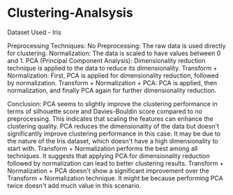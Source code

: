# Clustering-Analsysis

Dataset Used - Iris

Preprocessing Techniques:
No Preprocessing: The raw data is used directly for clustering.
Normalization: The data is scaled to have values between 0 and 1.
PCA (Principal Component Analysis): Dimensionality reduction technique is applied to the data to reduce its dimensionality.
Transform + Normalization: First, PCA is applied for dimensionality reduction, followed by normalization.
Transform + Normalization + PCA: PCA is applied, then normalization, and finally PCA again for further dimensionality reduction.

Conclusion:
PCA seems to slightly improve the clustering performance in terms of silhouette score and Davies-Bouldin score compared to no preprocessing. This indicates that scaling the features can enhance the clustering quality.
PCA reduces the dimensionality of the data but doesn't significantly improve clustering performance in this case. It may be due to the nature of the Iris dataset, which doesn't have a high dimensionality to start with.
Transform + Normalization performs the best among all techniques. It suggests that applying PCA for dimensionality reduction followed by normalization can lead to better clustering results.
Transform + Normalization + PCA doesn't show a significant improvement over the Transform + Normalization technique. It might be because performing PCA twice doesn't add much value in this scenario.
